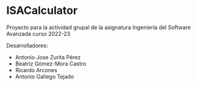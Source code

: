 # ISACalculator
Proyecto para la actividad grupal de la asignatura Ingeniería del Software Avanzada curso 2022-23

Desarrolladores:
- Antonio Jose Zurita Pérez
- Beatriz Gómez-Mora Castro
- Ricardo Arcones
- Antonio Gallego Tejado
